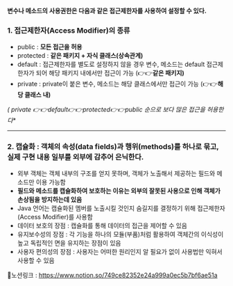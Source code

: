#### 변수나 메소드의 사용권한은 다음과 같은 접근제한자를 사용하여 설정할 수 있다.

### 1. **접근제한자(Access Modifier)의 종류**
- public : **모든 접근을 허용**
- protected : **같은 패키지 + 자식 클래스(상속관계)**
- default : 접근제한자를 별도로 설정하지 않을 경우 변수, 메소드는 default 접근제한자가 되어 해당 패키지 내에서만 접근이 가능
(👉👉**같은 패키지)**
- private : private이 붙은 변수, 메소드는 해당 클래스에서만 접근이 가능 (👉👉**해당 클래스 내)**

**(* private 👉👉default👉👉protected👉👉public 순으로 보다 많은 접근을 허용한다**

---

### 2. **캡슐화** : **객체의 속성(data fields)과 행위(methods)를 하나로 묶고**, 실제 구현 내용 일부를 **외부에 감추어 은닉**한다.
- 외부 객체는 객체 내부의 구조를 얻지 못하며, 객체가 노출해서 제공하는 필드와 메소드만 이용 가능함
- **필드와 메소드를 캡슐화하여 보호하는 이유는 외부의 잘못된 사용으로 인해 객체가 손상됨을 방지하는데 있음**
- Java 언어는 캡슐화된 멤버를 노출시킬 것인지 숨길지를 결정하기 위해 접근제한자(Access Modifier)를 사용함
- 데이터 보호의 장점 : 캡슐화를 통해 데이터의 접근을 제어할 수 있음
- 유지보수성의 장점 : 각 기능을 하나의 모듈(부품)처럼 활용하여 객체간의 이식성이 높고 독립적인 면을 유지하는 장점이 있음
- 사용자 편의성의 장점 : 사용자는 어떠한 원리인지 알 필요가 없이 사용법만 익혀서 사용할 수 있음

🧠노션링크 : https://www.notion.so/749ce82352e24a999a0ec5b7bf6ae51a
